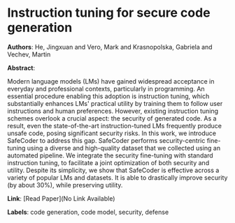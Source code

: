 # Instruction tuning for secure code generation

**Authors**: He, Jingxuan and Vero, Mark and Krasnopolska, Gabriela and Vechev, Martin

**Abstract**:

Modern language models (LMs) have gained widespread acceptance in everyday and professional contexts, particularly in programming. An essential procedure enabling this adoption is instruction tuning, which substantially enhances LMs' practical utility by training them to follow user instructions and human preferences. However, existing instruction tuning schemes overlook a crucial aspect: the security of generated code. As a result, even the state-of-the-art instruction-tuned LMs frequently produce unsafe code, posing significant security risks. In this work, we introduce SafeCoder to address this gap. SafeCoder performs security-centric fine-tuning using a diverse and high-quality dataset that we collected using an automated pipeline. We integrate the security fine-tuning with standard instruction tuning, to facilitate a joint optimization of both security and utility. Despite its simplicity, we show that SafeCoder is effective across a variety of popular LMs and datasets. It is able to drastically improve security (by about 30%), while preserving utility.

**Link**: [Read Paper](No Link Available)

**Labels**: code generation, code model, security, defense
